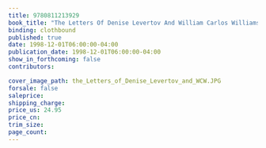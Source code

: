 ```yaml
---
title: 9780811213929
book_title: "The Letters Of Denise Levertov And William Carlos Williams"
binding: clothbound
published: true
date: 1998-12-01T06:00:00-04:00
publication_date: 1998-12-01T06:00:00-04:00
show_in_forthcoming: false
contributors:

cover_image_path: the_Letters_of_Denise_Levertov_and_WCW.JPG
forsale: false
saleprice:
shipping_charge:
price_us: 24.95
price_cn:
trim_size:
page_count:
---
```


